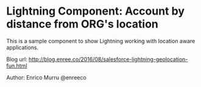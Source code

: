 # Lightning Component: Account by distance from ORG's location

This is a sample component to show Lightning working with location aware applications.

Blog url: http://blog.enree.co/2016/08/salesforce-lightning-geolocation-fun.html

Author: Enrico Murru @enreeco